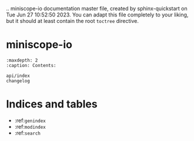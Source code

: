 .. miniscope-io documentation master file, created by
   sphinx-quickstart on Tue Jun 27 10:52:50 2023.
   You can adapt this file completely to your liking, but it should at least
   contain the root `toctree` directive.

# miniscope-io

```{toctree}
:maxdepth: 2
:caption: Contents:

api/index
changelog
```


Indices and tables
==================

* :ref:`genindex`
* :ref:`modindex`
* :ref:`search`
